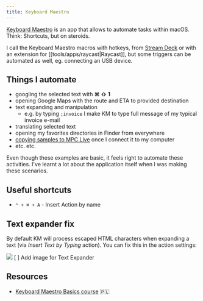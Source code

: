 ```yaml
---
title: Keyboard Maestro
---
```


[Keyboard Maestro](https://www.keyboardmaestro.com) is an app that allows to automate tasks within macOS. Think: Shortcuts, but on steroids.

I call the Keyboard Maestro macros with hotkeys, from [Stream Deck](/Tools/hardware/index.md#Workstation) or with an extension for [[tools/apps/raycast|Raycast]], but some triggers can be automated as well, eg. connecting an USB device.

## Things I automate

- googling the selected text with **⌘ ⇧ 1**
- opening Google Maps with the route and ETA to provided destination
- text expanding and manipulation
  - e.g. by typing `;invoice` I make KM to type full message of my typical invoice e-mail
- translating selected text
- opening my favorites directories in Finder from everywhere
- [copying samples to MPC Live](Tools/automation/macros/favorite-km-macro.md) once I connect it to my computer
- etc. etc.

Even though these examples are basic, it feels right to automate these activities. I've learnt a lot about the application itself when I was making these scenarios.

## Useful shortcuts

- `⌃ + ⌘ + A` - Insert Action by name

## Text expander fix

By default KM will process escaped HTML characters when expanding a text (via _Insert Text by Typing_ action). You can fix this in the action settings:

![](/public/km-text-expander-fix.png)
[ ] Add image for Text Expander

## Resources

- [Keyboard Maestro Basics course](https://eduweb.pl/marketing-i-biznes/biznes/keyboard-maestro-automatyzacja-macos) 🇵🇱
